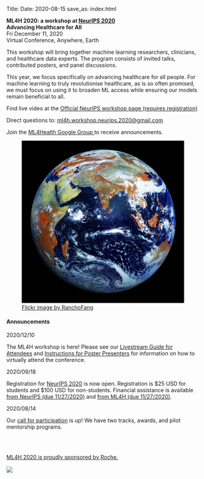 Title:
Date: 2020-08-15
save_as: index.html

<div class="container">

<div class="row">
<div class="col-md-7">
    <p>
        <b>
            ML4H 2020: a workshop at
            <a href="https://neurips.cc">NeurIPS 2020</a>
        </b> <br>
        <b> Advancing Healthcare for All</b>
        <br> 
    Fri December 11, 2020 <br>
    Virtual Conference, Anywhere, Earth
    </p>
    <p>This workshop will bring together machine learning researchers, clinicians, and healthcare data experts. The program consists of invited talks, contributed posters, and panel discussions.
    <p>This year, we focus specifically on advancing healthcare for all people. For machine learning to truly revolutionise healthcare, as is so often promised, we must focus on using it to broaden ML access while ensuring our models remain beneficial to all.</p>
    <p>Find live video at the <a href="https://neurips.cc/virtual/2020/protected/workshop_16134.html">Official NeurIPS workshop page (requires registration)</a></p>
    <p>Direct questions to:
                <a href="mailto:ml4h.workshop.neurips.2020@gmail.com">
                    ml4h.workshop.neurips.2020@gmail.com
                </a>
    </p>        
    <p>Join the
        <a href="https://groups.google.com/d/forum/ml4health">
        ML4Health Google Group
        </a>
        to receive announcements.
    </p>
    <!-- <p>Apply for a <a href="https://forms.gle/SEc4Nj3RnmN6GN8e8">Travel Grant</a>.</p> -->
</div>

<div class="col-md-5" style="padding-left: 0px;  padding-right: 0px;">
<figure class="figure">
<img
    src="images/earth_800x800.jpg"
    class="img-fluid"
    alt="Picture of Earth.">
<figcaption class="figure-caption">
    <a href="https://www.flickr.com/photos/73757473@N07/">
        Flickr image by RanchoFang</a>
</figcaption>
</figure>
</div>
</div>

<h4>Announcements</h4>
<div class="row">
<div class="alert alert-success" role="alert">
<p> 2020/12/10 </p>
<p>The ML4H workshop is here! Please see our <a href="https://docs.google.com/document/d/1p2IjQNUnYWE9iakdy92AlHCJTh9Izto213SoTAPGEUs/edit?usp=sharing">Livestream Guide for Attendees</a> and <a href="https://docs.google.com/document/d/1bE-BoGPpAuqlFlqy_PpljB-t_HSNH0ZFRzgn9yjW0B8/edit?usp=sharing">Instructions for Poster Presenters</a> for information on how to virtually attend the conference.</p>
</div>
</div>
<div class="row">
<div class="alert alert-success" role="alert">
<p> 2020/09/18 </p>
<p>Registration for <a href="https://neurips.cc/Register/view-registration">NeurIPS 2020</a> is now open. Registration is $25 USD for students and $100 USD for non-students. Financial assistance is available <a href="https://nips.cc/Surveys/49">from NeurIPS (due 11/27/2020)</a> and <a href="https://forms.gle/uFw3W84hjQGUQxk66">from ML4H (due 11/27/2020)</a>.</p>
</div>
</div>
<div class="row">
<div class="alert alert-success" role="alert">
<p> 2020/08/14 </p>
<p>Our <a href="./pages/call-for-participation.html">call for participation</a> is up! We have two tracks, awards, and pilot mentorship programs.</p>
</div>
</div>
<!-- 
<div class="row">
<div class="alert alert-info" role="alert">
<p> <a href="./pages/schedule.html"> Day of Schedule </a>
<p> 2019/11/30 Schedule Posted </p>
</div>
</div>

<div class="row">
<div class="alert alert-info" role="alert">
<p>Poster Instructions</p>
<p> Size: 36 W X 48 H (inches) or 90 W X 122 H (cm) <br />
Paper Type: Light-weight (e.g., not-laminated) <br />
Attaching to Wall: There are no poster boards, we will have tape or some other means of attaching the posters to the wall.
<emph>
</emph>
</p>
</div>
</div> -->
<br>
<br>
<div class="row">
<div class="col-md-12">
<p> <a href="./pages/sponsorship.html">ML4H 2020 is proudly sponsored by Roche.</a>
 </p>
 <img src="{static}/images/roche.png" align="center">
</div>
